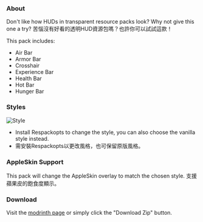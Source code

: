 ### About
Don't like how HUDs in transparent resource packs look? Why not give this one a try?
苦惱沒有好看的透明HUD資源包嗎？也許你可以試試這款！

This pack includes:
- Air Bar
- Armor Bar
- Crosshair
- Experience Bar
- Health Bar
- Hot Bar
- Hunger Bar

### Styles
![Style](https://cdn.modrinth.com/data/cached_images/f7fe4f04b322df2474c2836a4e5525957f2c9dc2.png)
- Install Respackopts to change the style, you can also choose the vanilla style instead.
- 需安裝Respackopts以更改風格，也可保留原版風格。

### AppleSkin Support
This pack will change the AppleSkin overlay to match the chosen style.
支援蘋果皮的飽食度顯示。

### Download
Visit the [modrinth page](https://modrinth.com/resourcepack/phantom-xiangs-transparent-hud/settings/description) or simply click the "Download Zip" button.
